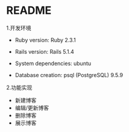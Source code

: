 # README

1.开发环境
* Ruby version: Ruby 2.3.1

* Rails version: Rails 5.1.4

* System dependencies: ubuntu

* Database creation: psql (PostgreSQL) 9.5.9


2.功能实现

* 新建博客
* 编辑/更新博客
* 删除博客
* 展示博客
